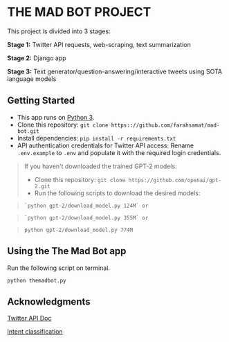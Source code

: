 # THE MAD BOT PROJECT
This project is divided into 3 stages:

**Stage 1:**
Twitter API requests, web-scraping, text summarization

**Stage 2:**
Django app

**Stage 3:**
Text generator/question-answering/interactive tweets using SOTA language models


## Getting Started
* This app runs on [Python 3](https://www.python.org/downloads/).
* Clone this repository: `git clone https:://github.com/farahsamat/mad-bot.git`
* Install dependencies: `pip install -r requirements.txt`
* API authentication credentials for Twitter API access: Rename `.env.example` to `.env` and populate it with the required login credentials.
> If you haven't downloaded the trained GPT-2 models:
> * Clone this repository: `git clone https://github.com/openai/gpt-2.git`
> * Run the following scripts to download the desired models:

>     `python gpt-2/download_model.py 124M` or 
    
>     `python gpt-2/download_model.py 355M` or 
    
>   `python gpt-2/download_model.py 774M`

## Using the The Mad Bot app
Run the following script on terminal.

`python themadbot.py`

## Acknowledgments

[Twitter API Doc](https://developer.twitter.com/en/docs/api-reference-index)

[Intent classification](https://towardsdatascience.com/a-brief-introduction-to-intent-classification-96fda6b1f557)